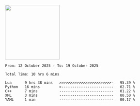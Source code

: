 <img height="180em" src="https://github-readme-stats-eight-theta.vercel.app/api?username=bkundev&show_icons=true&theme=radical&include_all_commits=true&count_private=true"/>
<!--START_SECTION:waka-->

```all_time
From: 12 October 2025 - To: 19 October 2025

Total Time: 10 hrs 6 mins

Lua      9 hrs 38 mins   >>>>>>>>>>>>>>>>>>>>>>>>-   95.39 %
Python   16 mins         >------------------------   02.71 %
C++      7 mins          -------------------------   01.22 %
XML      3 mins          -------------------------   00.50 %
YAML     1 min           -------------------------   00.17 %
```

<!--END_SECTION:waka-->
